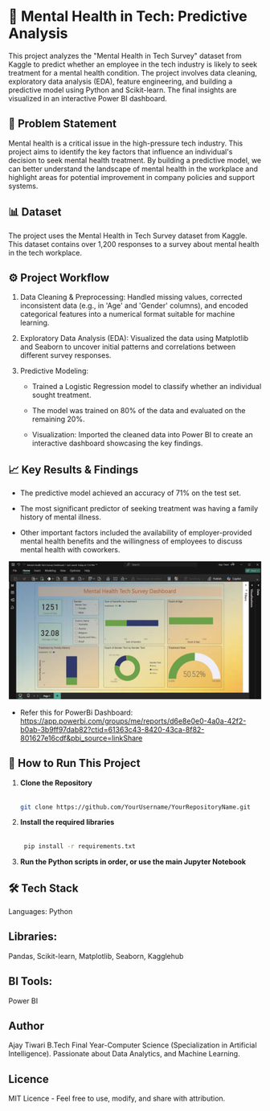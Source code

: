 
# 🧠 Mental Health in Tech: Predictive Analysis 
This project analyzes the "Mental Health in Tech Survey" dataset from Kaggle to predict whether an employee in the tech industry is likely to seek treatment for a mental health condition. The project involves data cleaning, exploratory data analysis (EDA), feature engineering, and building a predictive model using Python and Scikit-learn. The final insights are visualized in an interactive Power BI dashboard.

## 🎯 Problem Statement
Mental health is a critical issue in the high-pressure tech industry. This project aims to identify the key factors that influence an individual's decision to seek mental health treatment. By building a predictive model, we can better understand the landscape of mental health in the workplace and highlight areas for potential improvement in company policies and support systems.

## 📊 Dataset
The project uses the Mental Health in Tech Survey dataset from Kaggle. This dataset contains over 1,200 responses to a survey about mental health in the tech workplace.

## ⚙️ Project Workflow
1. Data Cleaning & Preprocessing: Handled missing values, corrected inconsistent data (e.g., in 'Age' and 'Gender' columns), and encoded categorical features into a numerical format suitable for machine learning.

2. Exploratory Data Analysis (EDA): Visualized the data using Matplotlib and Seaborn to uncover initial patterns and correlations between different survey responses.

3. Predictive Modeling:

   - Trained a Logistic Regression model to classify whether an individual sought treatment.

   - The model was trained on 80% of the data and evaluated on the remaining 20%.

   - Visualization: Imported the cleaned data into Power BI to create an interactive dashboard showcasing the key findings.

## 📈 Key Results & Findings
- The predictive model achieved an accuracy of 71% on the test set.

- The most significant predictor of seeking treatment was having a family history of mental illness.

- Other important factors included the availability of employer-provided mental health benefits and the willingness of employees to discuss mental health with coworkers.

![img.png](img.png)
- Refer this for PowerBi Dashboard: https://app.powerbi.com/groups/me/reports/d6e8e0e0-4a0a-42f2-b0ab-3b9ff97dab82?ctid=61363c43-8420-43ca-8f82-801627e16cdf&pbi_source=linkShare

## 🚀 How to Run This Project
1. **Clone the Repository**
    ````bash

    git clone https://github.com/YourUsername/YourRepositoryName.git

2. **Install the required libraries**
   ````bash

    pip install -r requirements.txt

3. **Run the Python scripts in order, or use the main Jupyter Notebook**

## 🛠️ Tech Stack
Languages: Python

## Libraries: 
Pandas, Scikit-learn, Matplotlib, Seaborn, Kagglehub

## BI Tools:
Power BI

## Author
Ajay Tiwari
B.Tech Final Year-Computer Science (Specialization in Artificial Intelligence).
Passionate about Data Analytics, and Machine Learning.

## Licence
MIT Licence - Feel free to use, modify, and share with attribution.
